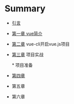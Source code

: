 # Summary

* [引言](README.md)
* [第一章 vue简介](chapter1.md)
* [第二章](di-er-zhang.md) vue-cli开启vue.js项目
* [第三章](di-san-zhang.md) 项目实战

    \*  项目准备

* [第四章](di-si-zhang.md)
* 第五章
* 第六章



